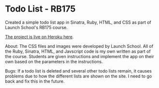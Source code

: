 # Todo List - RB175

Created a simple todo list app in Sinatra, Ruby, HTML, and CSS as part of Launch School's RB175 course. 

[The project is live on Heroku here](https://vast-gorge-88966.herokuapp.com). 

About: The CSS files and images were developed by Launch School. All of the Ruby, Sinatra, HTML, and Javscript code is my own written as part of the course. Students are given instructions and implement the app on their own based on the parameters in the instructions.

Bugs: If a todo list is deleted and several other todo lists remain, it causes problems due to how the different lists are shown on the site. I need to go back and fix this in the future.
